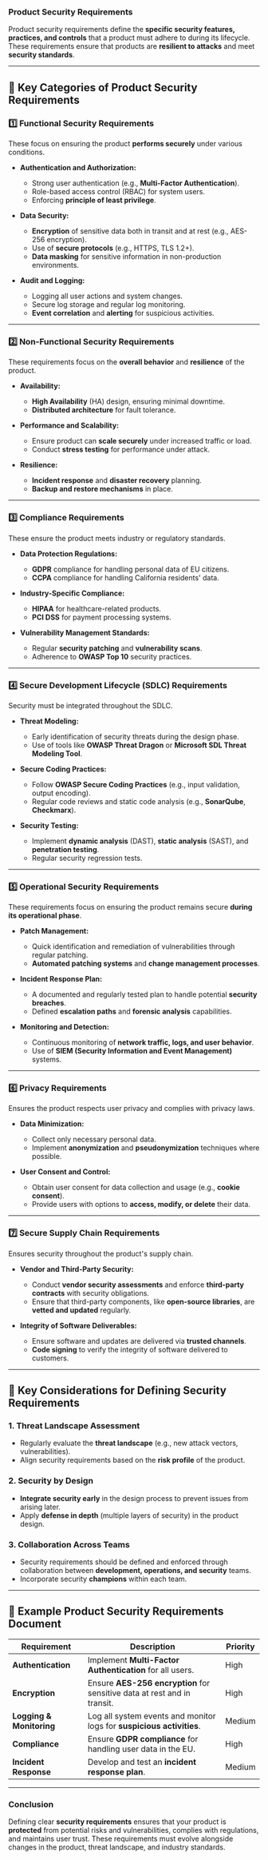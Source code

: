 ### **Product Security Requirements**  

Product security requirements define the **specific security features, practices, and controls** that a product must adhere to during its lifecycle. These requirements ensure that products are **resilient to attacks** and meet **security standards**.

---

## 🔹 **Key Categories of Product Security Requirements**

### **1️⃣ Functional Security Requirements**  
These focus on ensuring the product **performs securely** under various conditions.

- **Authentication and Authorization:**  
  - Strong user authentication (e.g., **Multi-Factor Authentication**).  
  - Role-based access control (RBAC) for system users.  
  - Enforcing **principle of least privilege**.

- **Data Security:**  
  - **Encryption** of sensitive data both in transit and at rest (e.g., AES-256 encryption).  
  - Use of **secure protocols** (e.g., HTTPS, TLS 1.2+).  
  - **Data masking** for sensitive information in non-production environments.

- **Audit and Logging:**  
  - Logging all user actions and system changes.  
  - Secure log storage and regular log monitoring.  
  - **Event correlation** and **alerting** for suspicious activities.

---

### **2️⃣ Non-Functional Security Requirements**  
These requirements focus on the **overall behavior** and **resilience** of the product.

- **Availability:**  
  - **High Availability** (HA) design, ensuring minimal downtime.  
  - **Distributed architecture** for fault tolerance.

- **Performance and Scalability:**  
  - Ensure product can **scale securely** under increased traffic or load.  
  - Conduct **stress testing** for performance under attack.

- **Resilience:**  
  - **Incident response** and **disaster recovery** planning.  
  - **Backup and restore mechanisms** in place.

---

### **3️⃣ Compliance Requirements**  
These ensure the product meets industry or regulatory standards.

- **Data Protection Regulations:**  
  - **GDPR** compliance for handling personal data of EU citizens.  
  - **CCPA** compliance for handling California residents' data.

- **Industry-Specific Compliance:**  
  - **HIPAA** for healthcare-related products.  
  - **PCI DSS** for payment processing systems.

- **Vulnerability Management Standards:**  
  - Regular **security patching** and **vulnerability scans**.  
  - Adherence to **OWASP Top 10** security practices.

---

### **4️⃣ Secure Development Lifecycle (SDLC) Requirements**  
Security must be integrated throughout the SDLC.

- **Threat Modeling:**  
  - Early identification of security threats during the design phase.  
  - Use of tools like **OWASP Threat Dragon** or **Microsoft SDL Threat Modeling Tool**.

- **Secure Coding Practices:**  
  - Follow **OWASP Secure Coding Practices** (e.g., input validation, output encoding).  
  - Regular code reviews and static code analysis (e.g., **SonarQube**, **Checkmarx**).

- **Security Testing:**  
  - Implement **dynamic analysis** (DAST), **static analysis** (SAST), and **penetration testing**.  
  - Regular security regression tests.

---

### **5️⃣ Operational Security Requirements**  
These requirements focus on ensuring the product remains secure **during its operational phase**.

- **Patch Management:**  
  - Quick identification and remediation of vulnerabilities through regular patching.  
  - **Automated patching systems** and **change management processes**.

- **Incident Response Plan:**  
  - A documented and regularly tested plan to handle potential **security breaches**.  
  - Defined **escalation paths** and **forensic analysis** capabilities.

- **Monitoring and Detection:**  
  - Continuous monitoring of **network traffic, logs, and user behavior**.  
  - Use of **SIEM (Security Information and Event Management)** systems.

---

### **6️⃣ Privacy Requirements**  
Ensures the product respects user privacy and complies with privacy laws.

- **Data Minimization:**  
  - Collect only necessary personal data.  
  - Implement **anonymization** and **pseudonymization** techniques where possible.

- **User Consent and Control:**  
  - Obtain user consent for data collection and usage (e.g., **cookie consent**).  
  - Provide users with options to **access, modify, or delete** their data.

---

### **7️⃣ Secure Supply Chain Requirements**  
Ensures security throughout the product's supply chain.

- **Vendor and Third-Party Security:**  
  - Conduct **vendor security assessments** and enforce **third-party contracts** with security obligations.  
  - Ensure that third-party components, like **open-source libraries**, are **vetted and updated** regularly.

- **Integrity of Software Deliverables:**  
  - Ensure software and updates are delivered via **trusted channels**.  
  - **Code signing** to verify the integrity of software delivered to customers.

---

## 🔹 **Key Considerations for Defining Security Requirements**

### **1. Threat Landscape Assessment**
- Regularly evaluate the **threat landscape** (e.g., new attack vectors, vulnerabilities).  
- Align security requirements based on the **risk profile** of the product.

### **2. Security by Design**
- **Integrate security early** in the design process to prevent issues from arising later.  
- Apply **defense in depth** (multiple layers of security) in the product design.

### **3. Collaboration Across Teams**
- Security requirements should be defined and enforced through collaboration between **development, operations, and security** teams.  
- Incorporate security **champions** within each team.

---

## 🔹 **Example Product Security Requirements Document**  

| **Requirement**                  | **Description**                             | **Priority** |
|----------------------------------|---------------------------------------------|--------------|
| **Authentication**               | Implement **Multi-Factor Authentication** for all users. | High         |
| **Encryption**                   | Ensure **AES-256 encryption** for sensitive data at rest and in transit. | High         |
| **Logging & Monitoring**         | Log all system events and monitor logs for **suspicious activities**. | Medium       |
| **Compliance**                   | Ensure **GDPR compliance** for handling user data in the EU. | High         |
| **Incident Response**            | Develop and test an **incident response plan**. | Medium       |

---

### **Conclusion**
Defining clear **security requirements** ensures that your product is **protected** from potential risks and vulnerabilities, complies with regulations, and maintains user trust. These requirements must evolve alongside changes in the product, threat landscape, and industry standards.
